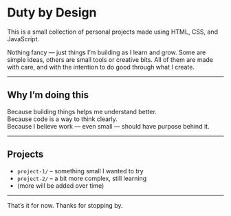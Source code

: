 # Duty by Design

This is a small collection of personal projects made using HTML, CSS, and JavaScript.

Nothing fancy — just things I’m building as I learn and grow. Some are simple ideas, others are small tools or creative bits. All of them are made with care, and with the intention to do good through what I create.

---

## Why I’m doing this

Because building things helps me understand better.  
Because code is a way to think clearly.  
Because I believe work — even small — should have purpose behind it.

---

## Projects

- `project-1/` – something small I wanted to try
- `project-2/` – a bit more complex, still learning
- (more will be added over time)

---

That’s it for now. Thanks for stopping by.
